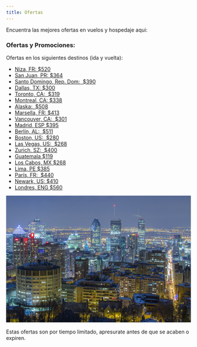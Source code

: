 ```yaml
---
title: Ofertas
---
```


Encuentra las mejores ofertas en vuelos y hospedaje aqui:

### Ofertas y Promociones:

Ofertas en los siguientes destinos (ida y vuelta):

* <a href="http://bit.ly/2VSoyfm" target="_blank">Niza, FR: $520</a>
* <a href="http://bit.ly/2Elm2s0" target="_blank">San Juan, PR: $364</a>
* <a href="http://bit.ly/2VRVKbH" target="_blank">Santo Domingo, Rep. Dom:  $390</a>
* <a href="http://bit.ly/2WQZGWy" target="_blank">Dallas, TX: $300</a>
* <a href="http://bit.ly/2LYdwFP" target="_blank">Toronto, CA:  $319</a>
* <a href="http://bit.ly/2YAWTkL" target="_blank">Montreal, CA: $338</a>
* <a href="http://bit.ly/2VLc1PH" target="_blank">Alaska:  $508</a>
* <a href="http://bit.ly/2WTp5in" target="_blank">Marsella, FR: $413</a>
* <a href="http://bit.ly/2JNkESB" target="_blank">Vancouver, CA:  $301</a>
* <a href="http://bit.ly/2Yw2VTC" target="_blank">Madrid, ESP $395</a>
* <a href="http://bit.ly/2YygWQP" target="_blank">Berlín, AL:  $511</a>
* <a href="http://bit.ly/2WX6WAt" target="_blank">Boston, US:  $280</a>
* <a href="http://bit.ly/2JJmNyE" target="_blank">Las Vegas, US:  $268</a>
* <a href="http://bit.ly/2EfCPg0" target="_blank">Zurich, SZ:  $400</a>
* <a href="http://bit.ly/2Ht97oC" target="_blank">Guatemala $119</a>
* <a href="http://bit.ly/30k40jb" target="_blank">Los Cabos, MX $268</a>
* <a href="http://bit.ly/2Hq1HT6" target="_blank">Lima, PE $385</a>
* <a href="http://bit.ly/2VgIx7h" target="_blank">París, FR:  $440</a>
* <a href="http://bit.ly/2HcX5Ri" target="_blank">Newark, US: $410</a>
* <a href="http://bit.ly/2Hon87b" target="_blank">Londres, ENG $560</a>

![montreal](./photo-1465070845512-2b2dbdc6df66.jpg)

Estas ofertas son por tiempo limitado, apresurate antes de que se acaben o expiren.
